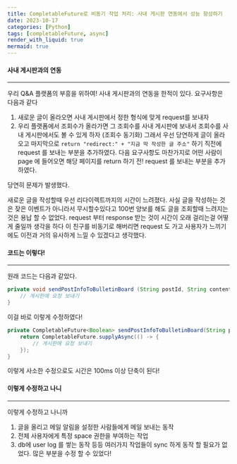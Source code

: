 ```yaml
---
title: CompletableFuture로 비동기 작업 처리: 사내 게시판 연동에서 성능 향상하기
date: 2023-10-17
categories: [Python]
tags: [completableFuture, async]
render_with_liquid: true
mermaid: true
---
```

#### 사내 게시판과의 연동
---
우리 Q&A 플랫폼의 부흥을 위하여! 사내 게시판과의 연동을 한적이 있다. 요구사항은 다음과 같다
1. 새로운 글이 올라오면 사내 게시판에서 정한 형식에 맞게 request를 보내자
2. 우리 플랫폼에서 조회수가 올라가면 그 조회수를 사내 게시판에 보내서 조회수를 사내 게시판에서도 볼 수 있게 하자 (조회수 동기화)
그래서 우선 당연하게 글이 올라오고 마지막으로 `return "redirect:" + "지금 막 작성한 글 주소"` 하기 직전에 request 를 보내는 부분을 추가하였다.
다음 요구사항도 마찬가지로 어떤 사람이 page 에 들어오면 해당 페이지를 return 하기 전! request 를 보내는 부분을 추가하였다.

당연히 문제가 발생했다.

새로운 글을 작성할때 우선 리다이렉트까지의 시간이 느려졌다. 사실 글을 작성하는 것은 잦은 이벤트가 아니라서 무시할수있다고 100번 양보를 해도
글을 조회할때 느려지는것은 용납 할 수 없었다.
request 부터 response 받는 것이 시간이 오래 걸리는걸 어떻게 줄일까 생각을 하다 이 친구를 비동기로 해버리면 request 도 가고 사용자가 느끼기에도 이전과 거의 유사하게 느낄 수 있겠다고 생각했다.

#### 코드는 이렇다!
---
원래 코드는 다음과 같았다.
```java
private void sendPostInfoToBulletinBoard (String postId, String content, String title) {
	// 게시판에 요청 보내기
}
```
이걸 바로 이렇게 수정하였다!
```java
private CompletableFuture<Boolean> sendPostInfoToBulletinBoard(String postId, String content, String title) {
	return CompletableFuture.supplyAsync(() -> {
		// 게시판에 요청 보내기
	});
}
```
이렇게 사소한 수정으로도 시간은 100ms 이상 단축이 된다!

#### 이렇게 수정하고 나니
---
이렇게 수정하고 나니까
1. 글을 올리고 메일 알림을 설정한 사람들에게 메일 보내는 동작
2. 전체 사용자에게 특정 space 권한을 부여하는 작업
3. db에 user log 를 쌓는 동작
등등 여러가지 작업들이 sync 하게 동작 할 필요가 없었다. 많은 부분을 수정 할 수 있었다!